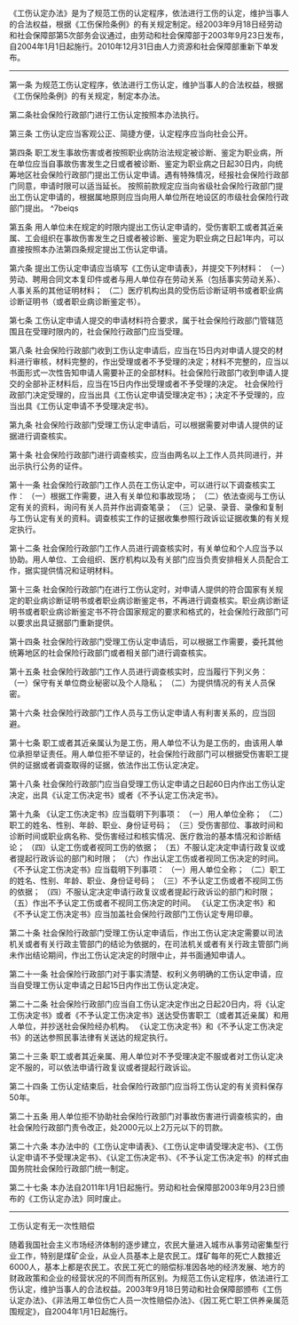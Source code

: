 《工伤认定办法》是为了规范工伤的认定程序，依法进行工伤的认定，维护当事人的合法权益，根据《工伤保险条例》的有关规定制定。经2003年9月18日经劳动和社会保障部第5次部务会议通过，由劳动和社会保障部于2003年9月23日发布，自2004年1月1日起施行。2010年12月31日由人力资源和社会保障部重新下单发布。
___
第一条 为规范工伤认定程序，依法进行工伤认定，维护当事人的合法权益，根据《工伤保险条例》的有关规定，制定本办法。

第二条社会保险行政部门进行工伤认定按照本办法执行。

第三条 工伤认定应当客观公正、简捷方便，认定程序应当向社会公开。

第四条 职工发生事故伤害或者按照职业病防治法规定被诊断、鉴定为职业病，所在单位应当自事故伤害发生之日或者被诊断、鉴定为职业病之日起30日内，向统筹地区社会保险行政部门提出工伤认定申请。遇有特殊情况，经报社会保险行政部门同意，申请时限可以适当延长。
按照前款规定应当向省级社会保险行政部门提出工伤认定申请的，根据属地原则应当向用人单位所在地设区的市级社会保险行政部门提出。 ^7beiqs

第五条 用人单位未在规定的时限内提出工伤认定申请的，受伤害职工或者其近亲属、工会组织在事故伤害发生之日或者被诊断、鉴定为职业病之日起1年内，可以直接按照本办法第四条规定提出工伤认定申请。

第六条 提出工伤认定申请应当填写《工伤认定申请表》，并提交下列材料：
（一）劳动、聘用合同文本复印件或者与用人单位存在劳动关系（包括事实劳动关系）、人事关系的其他证明材料；
（二）医疗机构出具的受伤后诊断证明书或者职业病诊断证明书（或者职业病诊断鉴定书）。

第七条 工伤认定申请人提交的申请材料符合要求，属于社会保险行政部门管辖范围且在受理时限内的，社会保险行政部门应当受理。

第八条 社会保险行政部门收到工伤认定申请后，应当在15日内对申请人提交的材料进行审核，材料完整的，作出受理或者不予受理的决定；材料不完整的，应当以书面形式一次性告知申请人需要补正的全部材料。社会保险行政部门收到申请人提交的全部补正材料后，应当在15日内作出受理或者不予受理的决定。
社会保险行政部门决定受理的，应当出具《工伤认定申请受理决定书》；决定不予受理的，应当出具《工伤认定申请不予受理决定书》。

第九条 社会保险行政部门受理工伤认定申请后，可以根据需要对申请人提供的证据进行调查核实。

第十条 社会保险行政部门进行调查核实，应当由两名以上工作人员共同进行，并出示执行公务的证件。

第十一条 社会保险行政部门工作人员在工伤认定中，可以进行以下调查核实工作：
（一）根据工作需要，进入有关单位和事故现场；
（二）依法查阅与工伤认定有关的资料，询问有关人员并作出调查笔录；
（三）记录、录音、录像和复制与工伤认定有关的资料。调查核实工作的证据收集参照行政诉讼证据收集的有关规定执行。

第十二条 社会保险行政部门工作人员进行调查核实时，有关单位和个人应当予以协助。用人单位、工会组织、医疗机构以及有关部门应当负责安排相关人员配合工作，据实提供情况和证明材料。

第十三条 社会保险行政部门在进行工伤认定时，对申请人提供的符合国家有关规定的职业病诊断证明书或者职业病诊断鉴定书，不再进行调查核实。职业病诊断证明书或者职业病诊断鉴定书不符合国家规定的要求和格式的，社会保险行政部门可以要求出具证据部门重新提供。

第十四条 社会保险行政部门受理工伤认定申请后，可以根据工作需要，委托其他统筹地区的社会保险行政部门或者相关部门进行调查核实。

第十五条 社会保险行政部门工作人员进行调查核实时，应当履行下列义务：
（一）保守有关单位商业秘密以及个人隐私；
（二）为提供情况的有关人员保密。

第十六条 社会保险行政部门工作人员与工伤认定申请人有利害关系的，应当回避。

第十七条 职工或者其近亲属认为是工伤，用人单位不认为是工伤的，由该用人单位承担举证责任。用人单位拒不举证的，社会保险行政部门可以根据受伤害职工提供的证据或者调查取得的证据，依法作出工伤认定决定。

第十八条 社会保险行政部门应当自受理工伤认定申请之日起60日内作出工伤认定决定，出具《认定工伤决定书》或者《不予认定工伤决定书》。

第十九条 《认定工伤决定书》应当载明下列事项：
（一）用人单位全称；
（二）职工的姓名、性别、年龄、职业、身份证号码；
（三）受伤害部位、事故时间和诊断时间或职业病名称、受伤害经过和核实情况、医疗救治的基本情况和诊断结论；
（四）认定工伤或者视同工伤的依据；
（五）不服认定决定申请行政复议或者提起行政诉讼的部门和时限；
（六）作出认定工伤或者视同工伤决定的时间。
《不予认定工伤决定书》应当载明下列事项：
（一）用人单位全称；
（二）职工的姓名、性别、年龄、职业、身份证号码；
（三）不予认定工伤或者不视同工伤的依据；
（四）不服认定决定申请行政复议或者提起行政诉讼的部门和时限；
（五）作出不予认定工伤或者不视同工伤决定的时间。
《认定工伤决定书》和《不予认定工伤决定书》应当加盖社会保险行政部门工伤认定专用印章。

第二十条 社会保险行政部门受理工伤认定申请后，作出工伤认定决定需要以司法机关或者有关行政主管部门的结论为依据的，在司法机关或者有关行政主管部门尚未作出结论期间，作出工伤认定决定的时限中止，并书面通知申请人。

第二十一条 社会保险行政部门对于事实清楚、权利义务明确的工伤认定申请，应当自受理工伤认定申请之日起15日内作出工伤认定决定。

第二十二条 社会保险行政部门应当自工伤认定决定作出之日起20日内，将《认定工伤决定书》或者《不予认定工伤决定书》送达受伤害职工（或者其近亲属）和用人单位，并抄送社会保险经办机构。
《认定工伤决定书》和《不予认定工伤决定书》的送达参照民事法律有关送达的规定执行。

第二十三条 职工或者其近亲属、用人单位对不予受理决定不服或者对工伤认定决定不服的，可以依法申请行政复议或者提起行政诉讼。

第二十四条 工伤认定结束后，社会保险行政部门应当将工伤认定的有关资料保存50年。

第二十五条 用人单位拒不协助社会保险行政部门对事故伤害进行调查核实的，由社会保险行政部门责令改正，处2000元以上2万元以下的罚款。

第二十六条 本办法中的《工伤认定申请表》、《工伤认定申请受理决定书》、《工伤认定申请不予受理决定书》、《认定工伤决定书》、《不予认定工伤决定书》的样式由国务院社会保险行政部门统一制定。

第二十七条 本办法自2011年1月1日起施行。劳动和社会保障部2003年9月23日颁布的《工伤认定办法》同时废止。

----------------------------------------------------------------------------

工伤认定有无一次性赔偿

随着我国社会主义市场经济体制的逐步建立，农民大量进入城市从事劳动密集型行业工作，特别是煤矿企业，从业人员基本上是农民工。煤矿每年的死亡人数接近6000人，基本上都是农民工。农民工死亡的赔偿标准因各地的经济发展、地方的财政政策和企业的经营状况的不同而有所区别。为规范工伤认定程序，依法进行工伤认定，维护当事人的合法权益。2003年9月18日劳动和社会保障部颁布《工伤认定办法》、《非法用工单位伤亡人员一次性赔偿办法》、《因工死亡职工供养亲属范围规定》，自2004年1月1日起施行。